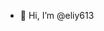 - 👋 Hi, I’m @eliy613

<!---
eliy613/eliy613 is a ✨ special ✨ repository because its `README.md` (this file) appears on your GitHub profile.
You can click the Preview link to take a look at your changes.
--->
